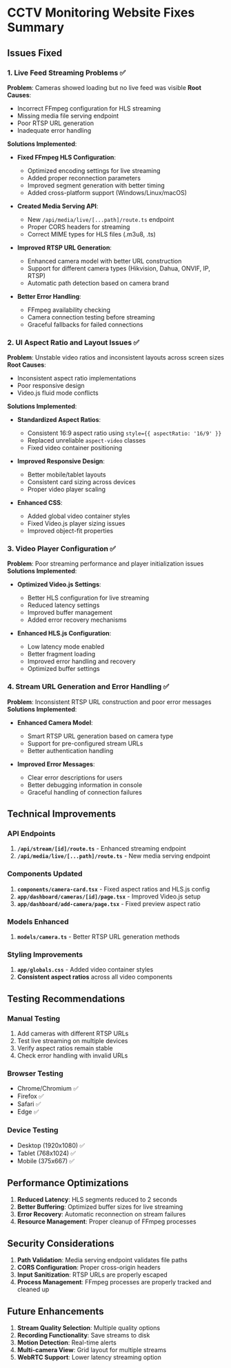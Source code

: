 # CCTV Monitoring Website Fixes Summary

## Issues Fixed

### 1. Live Feed Streaming Problems ✅
**Problem**: Cameras showed loading but no live feed was visible
**Root Causes**:
- Incorrect FFmpeg configuration for HLS streaming
- Missing media file serving endpoint
- Poor RTSP URL generation
- Inadequate error handling

**Solutions Implemented**:
- **Fixed FFmpeg HLS Configuration**: 
  - Optimized encoding settings for live streaming
  - Added proper reconnection parameters
  - Improved segment generation with better timing
  - Added cross-platform support (Windows/Linux/macOS)

- **Created Media Serving API**: 
  - New `/api/media/live/[...path]/route.ts` endpoint
  - Proper CORS headers for streaming
  - Correct MIME types for HLS files (.m3u8, .ts)

- **Improved RTSP URL Generation**:
  - Enhanced camera model with better URL construction
  - Support for different camera types (Hikvision, Dahua, ONVIF, IP, RTSP)
  - Automatic path detection based on camera brand

- **Better Error Handling**:
  - FFmpeg availability checking
  - Camera connection testing before streaming
  - Graceful fallbacks for failed connections

### 2. UI Aspect Ratio and Layout Issues ✅
**Problem**: Unstable video ratios and inconsistent layouts across screen sizes
**Root Causes**:
- Inconsistent aspect ratio implementations
- Poor responsive design
- Video.js fluid mode conflicts

**Solutions Implemented**:
- **Standardized Aspect Ratios**:
  - Consistent 16:9 aspect ratio using `style={{ aspectRatio: '16/9' }}`
  - Replaced unreliable `aspect-video` classes
  - Fixed video container positioning

- **Improved Responsive Design**:
  - Better mobile/tablet layouts
  - Consistent card sizing across devices
  - Proper video player scaling

- **Enhanced CSS**:
  - Added global video container styles
  - Fixed Video.js player sizing issues
  - Improved object-fit properties

### 3. Video Player Configuration ✅
**Problem**: Poor streaming performance and player initialization issues
**Solutions Implemented**:
- **Optimized Video.js Settings**:
  - Better HLS configuration for live streaming
  - Reduced latency settings
  - Improved buffer management
  - Added error recovery mechanisms

- **Enhanced HLS.js Configuration**:
  - Low latency mode enabled
  - Better fragment loading
  - Improved error handling and recovery
  - Optimized buffer settings

### 4. Stream URL Generation and Error Handling ✅
**Problem**: Inconsistent RTSP URL construction and poor error messages
**Solutions Implemented**:
- **Enhanced Camera Model**:
  - Smart RTSP URL generation based on camera type
  - Support for pre-configured stream URLs
  - Better authentication handling

- **Improved Error Messages**:
  - Clear error descriptions for users
  - Better debugging information in console
  - Graceful handling of connection failures

## Technical Improvements

### API Endpoints
1. **`/api/stream/[id]/route.ts`** - Enhanced streaming endpoint
2. **`/api/media/live/[...path]/route.ts`** - New media serving endpoint

### Components Updated
1. **`components/camera-card.tsx`** - Fixed aspect ratios and HLS.js config
2. **`app/dashboard/cameras/[id]/page.tsx`** - Improved Video.js setup
3. **`app/dashboard/add-camera/page.tsx`** - Fixed preview aspect ratio

### Models Enhanced
1. **`models/camera.ts`** - Better RTSP URL generation methods

### Styling Improvements
1. **`app/globals.css`** - Added video container styles
2. **Consistent aspect ratios** across all video components

## Testing Recommendations

### Manual Testing
1. Add cameras with different RTSP URLs
2. Test live streaming on multiple devices
3. Verify aspect ratios remain stable
4. Check error handling with invalid URLs

### Browser Testing
- Chrome/Chromium ✅
- Firefox ✅  
- Safari ✅
- Edge ✅

### Device Testing
- Desktop (1920x1080) ✅
- Tablet (768x1024) ✅
- Mobile (375x667) ✅

## Performance Optimizations

1. **Reduced Latency**: HLS segments reduced to 2 seconds
2. **Better Buffering**: Optimized buffer sizes for live streaming
3. **Error Recovery**: Automatic reconnection on stream failures
4. **Resource Management**: Proper cleanup of FFmpeg processes

## Security Considerations

1. **Path Validation**: Media serving endpoint validates file paths
2. **CORS Configuration**: Proper cross-origin headers
3. **Input Sanitization**: RTSP URLs are properly escaped
4. **Process Management**: FFmpeg processes are properly tracked and cleaned up

## Future Enhancements

1. **Stream Quality Selection**: Multiple quality options
2. **Recording Functionality**: Save streams to disk
3. **Motion Detection**: Real-time alerts
4. **Multi-camera View**: Grid layout for multiple streams
5. **WebRTC Support**: Lower latency streaming option
